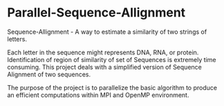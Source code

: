 # Parallel-Sequence-Allignment

Sequence-Allignment - A way to estimate a similarity of two strings of letters.

Each letter in the sequence might represents DNA, RNA, or protein. Identification of region of similarity of set of Sequences is extremely time consuming. This project deals with a simplified version of Sequence Alignment of two sequences. 

The purpose of the project is to parallelize the basic algorithm to produce an efficient computations within MPI and OpenMP environment.
